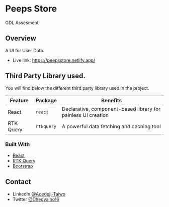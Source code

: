 # Peeps Store
GDL Assesment

## Overview
A UI for User Data.


- Live link: https://peepsstore.netlify.app/

## Third Party Library used.

You will find below the different third party library used in the project.

| Feature  | Package | Benefits |
| ------------- | ------------- | ------------- |
| React  |  `react` | Declarative, component-based library for painless UI creation |
| RTK Query  |  `rtkquery` | A powerful data fetching and caching tool |



### Built With

<!-- This section should list any major frameworks that you built your project using. Here are a few examples.-->
- [React](https://www.reactjs.org)
- [RTK Query](https://www.redux-toolkit.js.org)
- [Bootstrap](https://www.react-bootstrap.github.io)



## Contact

<!--- Website [your-website.com](https://{your-web-site-link})-->
- LinkedIn [@Adedeji-Taiwo](https://{linkedin.com/in/adedeji-taiwo})
- Twitter [@Dhegyaino16](https://{twitter.com/Dhegyaino16})


